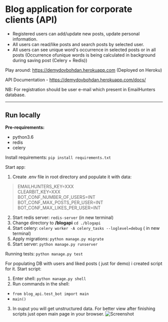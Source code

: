 # Blog application for corporate clients (API) #

- Registered users can add/update new posts, update personal information.
- All users can read/like posts and search posts by selected user.
- All users can see unique word's occurrence in selected posts or in all posts (Occurrence ofunique words is being calculated in background during saving post (Celery + Redis))

Play around: https://demydovbohdan.herokuapp.com (Deployed on Heroku)

API Documentation - https://demydovbohdan.herokuapp.com/docs/

NB: For registration should be user e-mail which present in EmailHunters database.

___
## Run locally ##

**Pre-requirements:**
  - python3.6
  - redis
  - celery

Install requirements:
  `pip install requirements.txt`

Start app:
1) Create .env file in root directory and populate it with data:

>  EMAILHUNTERS_KEY=XXX<br />
>  CLEARBIT_KEY=XXX<br />
>  BOT_CONF_NUMBER_OF_USERS=INT<br />
>  BOT_CONF_MAX_POSTS_PER_USER=INT<br />
>  BOT_CONF_MAX_LIKES_PER_USER=INT<br />
 

2) Start redis server: `redis-server` (in new terminal)
3) Change directory to **/blogapi** `cd ./blogapi`
4) Start celery: `celery worker -A celery_tasks --loglevel=debug` ( in new terminal)
5) Apply migrations: `python manage.py migrate`
6) Start server: `python manage.py runserver`

  
Running tests:
  `python manage.py test`

For populating DB with users and liked posts ( just for demo) i created script for it. 
Start script:
1) Enter shell: `python manage.py shell`
2) Run commands in the shell: 
- `from blog_api.test_bot import main`
- `main()`
3) In ouput you will get unstructured data. For better view after finishing scripts just open main page in your browser.
![Screenshot](https://a.radikal.ru/a27/1903/95/08e7fd3b26b3.png "Screenshot")

